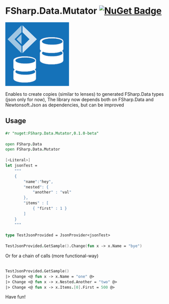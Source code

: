 # FSharp.Data.Mutator [![NuGet Badge](https://buildstats.info/nuget/FSharp.Data.Mutator)](https://www.nuget.org/packages/FSharp.Data.Mutator)

<img src="https://github.com/jkone27/FSharp.Data.Mutator/blob/main/icon.png?raw=true" />

Enables to create copies (similar to lenses) to generated FSharp.Data types (json only for now),
The library now depends both on FSharp.Data and Newtonsoft.Json as dependencies, but can be improved

## Usage

```fsharp
#r "nuget:FSharp.Data.Mutator,0.1.0-beta"

open FSharp.Data
open FSharp.Data.Mutator

[<Literal>]
let jsonTest =
    """
    {
        "name":"hey",
        "nested": {
            "another" : "val"
        },
        "items" : [
            { "first" : 1 }
        ] 
    }
    """

type TestJsonProvided = JsonProvider<jsonTest>

TestJsonProvided.GetSample().Change(fun x -> x.Name = "bye")
```

Or for a chain of calls (more functional-way)

```fsharp

TestJsonProvided.GetSample()
|> Change <@ fun x -> x.Name = "one" @>
|> Change <@ fun x -> x.Nested.Another = "two" @>
|> Change <@ fun x -> x.Items.[0].First = 500 @>

```

Have fun!
